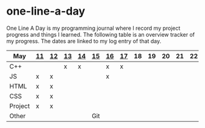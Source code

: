 # one-line-a-day

One Line A Day is my programming journal where I record my project progress and things I learned. The following table is an overview tracker of my progress. The dates are linked to my log entry of that day.

| **May** | **[11](https://github.com/sarahngg/one-line-a-day/blob/master/log.md#may-11-2019--sat)** | **[12](https://github.com/sarahngg/one-line-a-day/blob/master/log.md#may-12-2019--sun)** | **[13](https://github.com/sarahngg/one-line-a-day/blob/master/log.md#may-13-2019--mon)** | **[14](https://github.com/sarahngg/one-line-a-day/blob/master/log.md#may-14-2019--tue)** | **[15](https://github.com/sarahngg/one-line-a-day/blob/master/log.md#may-15-2019--wed)** | **[16](https://github.com/sarahngg/one-line-a-day/blob/master/log.md#may-16-2019--thur)** | **[17](https://github.com/sarahngg/one-line-a-day/blob/master/log.md#may-17-2019--fri)** | **18** | **19** | **20** | **21** | **22** | **23** | **24** | **25** |
| ------- | ------------------------------------------------------------ | ------------------------------------------------------------ | ------------------------------------------------------------ | ------------------------------------------------------------ | ------------------------------------------------------------ | ------------------------------------------------------------ | ------------------------------------------------------------ | ------ | ------ | ------ | ------ | ------ | ------ | ------ | ------ |
| C++     |                                                              |                                                              | x                                                            | x                                                            |                                                              | x                                                            | x                                                            |        |        |        |        |        |        |        |        |
| JS      | x                                                            | x                                                            |                                                              |                                                              |                                                              | x                                                            |                                                              |        |        |        |        |        |        |        |        |
| HTML    | x                                                            | x                                                            |                                                              |                                                              |                                                              |                                                              |                                                              |        |        |        |        |        |        |        |        |
| CSS     | x                                                            | x                                                            |                                                              |                                                              |                                                              |                                                              |                                                              |        |        |        |        |        |        |        |        |
| Project | x                                                            | x                                                            |                                                              |                                                              |                                                              |                                                              |                                                              |        |        |        |        |        |        |        |        |
| Other   |                                                              |                                                              |                                                              |                                                              | Git                                                          |                                                              |                                                              |        |        |        |        |        |        |        |        |

